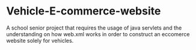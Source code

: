 # Vehicle-E-commerce-website
A school senior project that requires the usage of java servlets and the understanding on how web.xml works in order to construct an eccomerce website solely for vehicles.
